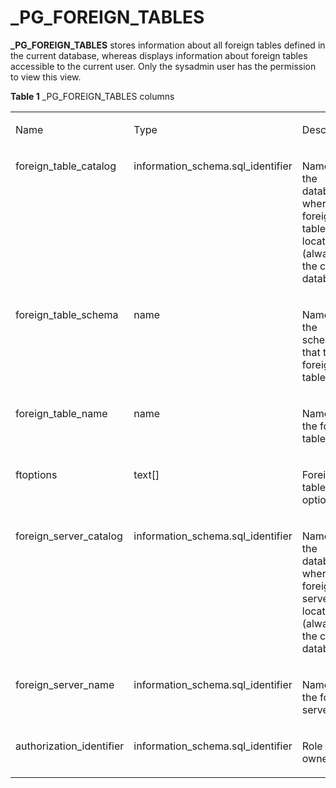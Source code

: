 # \_PG\_FOREIGN\_TABLES<a name="EN-US_TOPIC_0310260670"></a>

**\_PG\_FOREIGN\_TABLES**  stores information about all foreign tables defined in the current database, whereas displays information about foreign tables accessible to the current user. Only the sysadmin user has the permission to view this view.

**Table  1**  \_PG\_FOREIGN\_TABLES columns

<a name="table1011513101687"></a>
<table><tbody><tr id="row201685101086"><td class="cellrowborder" valign="top" width="29.732973297329735%"><p id="p7168210483"><a name="p7168210483"></a><a name="p7168210483"></a>Name</p>
</td>
<td class="cellrowborder" valign="top" width="30.893089308930893%"><p id="p1816817101585"><a name="p1816817101585"></a><a name="p1816817101585"></a>Type</p>
</td>
<td class="cellrowborder" valign="top" width="39.373937393739375%"><p id="p111687101286"><a name="p111687101286"></a><a name="p111687101286"></a>Description</p>
</td>
</tr>
<tr id="row81692010682"><td class="cellrowborder" valign="top" width="29.732973297329735%"><p id="p19815161613504"><a name="p19815161613504"></a><a name="p19815161613504"></a>foreign_table_catalog</p>
</td>
<td class="cellrowborder" valign="top" width="30.893089308930893%"><p id="p178131316185010"><a name="p178131316185010"></a><a name="p178131316185010"></a>information_schema.sql_identifier</p>
</td>
<td class="cellrowborder" valign="top" width="39.373937393739375%"><p id="p128106169502"><a name="p128106169502"></a><a name="p128106169502"></a>Name of the database where the foreign table is located (always the current database)</p>
</td>
</tr>
<tr id="row413211712177"><td class="cellrowborder" valign="top" width="29.732973297329735%"><p id="p1980831675010"><a name="p1980831675010"></a><a name="p1980831675010"></a>foreign_table_schema</p>
</td>
<td class="cellrowborder" valign="top" width="30.893089308930893%"><p id="p68051916105011"><a name="p68051916105011"></a><a name="p68051916105011"></a>name</p>
</td>
<td class="cellrowborder" valign="top" width="39.373937393739375%"><p id="p28033166505"><a name="p28033166505"></a><a name="p28033166505"></a>Name of the schema that the foreign table is in</p>
</td>
</tr>
<tr id="row201063118176"><td class="cellrowborder" valign="top" width="29.732973297329735%"><p id="p28002164505"><a name="p28002164505"></a><a name="p28002164505"></a>foreign_table_name</p>
</td>
<td class="cellrowborder" valign="top" width="30.893089308930893%"><p id="p9798171625012"><a name="p9798171625012"></a><a name="p9798171625012"></a>name</p>
</td>
<td class="cellrowborder" valign="top" width="39.373937393739375%"><p id="p37951416205010"><a name="p37951416205010"></a><a name="p37951416205010"></a>Name of the foreign table</p>
</td>
</tr>
<tr id="row3696121410172"><td class="cellrowborder" valign="top" width="29.732973297329735%"><p id="p1779351618507"><a name="p1779351618507"></a><a name="p1779351618507"></a>ftoptions</p>
</td>
<td class="cellrowborder" valign="top" width="30.893089308930893%"><p id="p1779020168509"><a name="p1779020168509"></a><a name="p1779020168509"></a>text[]</p>
</td>
<td class="cellrowborder" valign="top" width="39.373937393739375%"><p id="p9786151620509"><a name="p9786151620509"></a><a name="p9786151620509"></a>Foreign table options</p>
</td>
</tr>
<tr id="row743511814178"><td class="cellrowborder" valign="top" width="29.732973297329735%"><p id="p5784171617505"><a name="p5784171617505"></a><a name="p5784171617505"></a>foreign_server_catalog</p>
</td>
<td class="cellrowborder" valign="top" width="30.893089308930893%"><p id="p8782516125011"><a name="p8782516125011"></a><a name="p8782516125011"></a>information_schema.sql_identifier</p>
</td>
<td class="cellrowborder" valign="top" width="39.373937393739375%"><p id="p17779111618501"><a name="p17779111618501"></a><a name="p17779111618501"></a>Name of the database where the foreign server is located (always the current database)</p>
</td>
</tr>
<tr id="row4857142761714"><td class="cellrowborder" valign="top" width="29.732973297329735%"><p id="p11776116115013"><a name="p11776116115013"></a><a name="p11776116115013"></a>foreign_server_name</p>
</td>
<td class="cellrowborder" valign="top" width="30.893089308930893%"><p id="p377210162509"><a name="p377210162509"></a><a name="p377210162509"></a>information_schema.sql_identifier</p>
</td>
<td class="cellrowborder" valign="top" width="39.373937393739375%"><p id="p276910163506"><a name="p276910163506"></a><a name="p276910163506"></a>Name of the foreign server</p>
</td>
</tr>
<tr id="row9243153114172"><td class="cellrowborder" valign="top" width="29.732973297329735%"><p id="p1766816125017"><a name="p1766816125017"></a><a name="p1766816125017"></a>authorization_identifier</p>
</td>
<td class="cellrowborder" valign="top" width="30.893089308930893%"><p id="p1176441655012"><a name="p1176441655012"></a><a name="p1176441655012"></a>information_schema.sql_identifier</p>
</td>
<td class="cellrowborder" valign="top" width="39.373937393739375%"><p id="p672220166501"><a name="p672220166501"></a><a name="p672220166501"></a>Role of the owner</p>
</td>
</tr>
</tbody>
</table>

